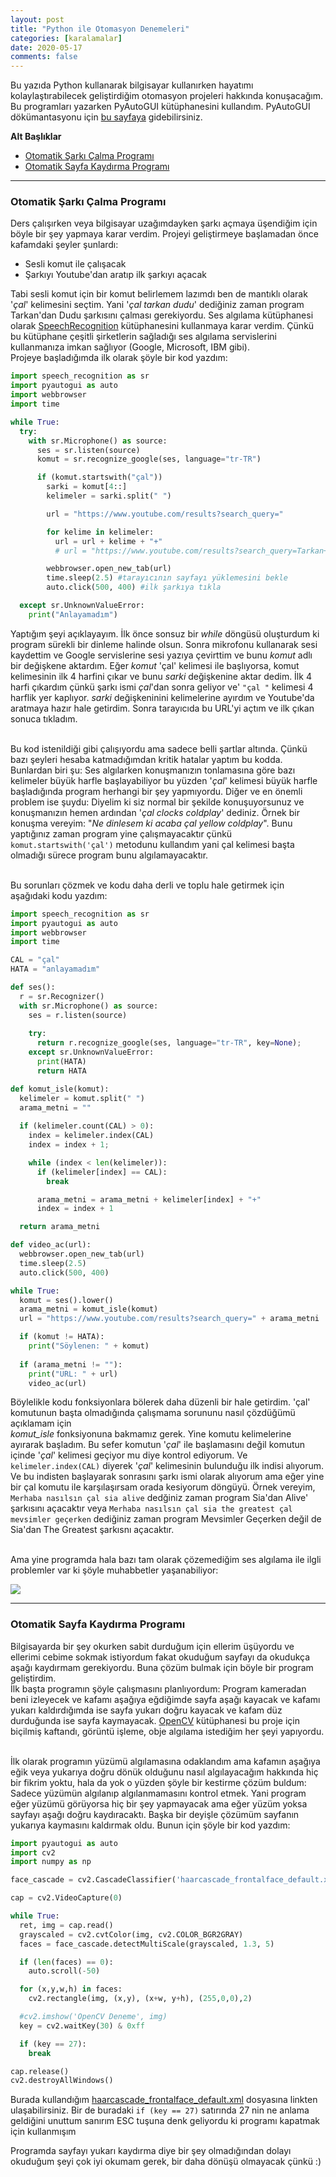 ```yaml
---
layout: post
title: "Python ile Otomasyon Denemeleri"
categories: [karalamalar]
date: 2020-05-17
comments: false
---
```


Bu yazıda Python kullanarak bilgisayar kullanırken hayatımı kolaylaştırabilecek geliştirdiğim otomasyon projeleri hakkında konuşacağım. Bu programları yazarken PyAutoGUI kütüphanesini kullandım. PyAutoGUI dökümantasyonu için [bu sayfaya](https://pyautogui.readthedocs.io/en/latest/) gidebilirsiniz.<br>

**Alt Başlıklar**
- [Otomatik Şarkı Çalma Programı](#otomatik-şarkı-çalma-programı)
- [Otomatik Sayfa Kaydırma Programı](#otomatik-sayfa-kaydırma-programı)

---

### **Otomatik Şarkı Çalma Programı**

Ders çalışırken veya bilgisayar uzağımdayken şarkı açmaya üşendiğim için böyle bir şey yapmaya karar verdim. Projeyi geliştirmeye başlamadan önce kafamdaki şeyler şunlardı:

- Sesli komut ile çalışacak
- Şarkıyı Youtube'dan aratıp ilk şarkıyı açacak

Tabi sesli komut için bir komut belirlemem lazımdı ben de mantıklı olarak '*çal*' kelimesini seçtim. Yani '*çal tarkan dudu*' dediğiniz zaman program Tarkan'dan Dudu şarkısını çalması gerekiyordu. Ses algılama kütüphanesi olarak [SpeechRecognition](https://pypi.org/project/SpeechRecognition/) kütüphanesini kullanmaya karar verdim. Çünkü bu kütüphane çeşitli şirketlerin sağladığı ses algılama servislerini kullanmanıza imkan sağlıyor (Google, Microsoft, IBM gibi). <br> 
Projeye başladığımda ilk olarak şöyle bir kod yazdım:

```python
import speech_recognition as sr
import pyautogui as auto
import webbrowser
import time

while True:
  try:
    with sr.Microphone() as source:
      ses = sr.listen(source)
      komut = sr.recognize_google(ses, language="tr-TR")

      if (komut.startswith("çal"))
        sarki = komut[4::]
        kelimeler = sarki.split(" ")

        url = "https://www.youtube.com/results?search_query="

        for kelime in kelimeler:
          url = url + kelime + "+"
          # url = "https://www.youtube.com/results?search_query=Tarkan+dudu+dinle" gibi

        webbrowser.open_new_tab(url)
        time.sleep(2.5) #tarayıcının sayfayı yüklemesini bekle
        auto.click(500, 400) #ilk şarkıya tıkla

  except sr.UnknownValueError:
    print("Anlayamadım")
```

Yaptığım şeyi açıklayayım. İlk önce sonsuz bir *while* döngüsü oluşturdum ki program sürekli bir dinleme halinde olsun. Sonra mikrofonu kullanarak sesi kaydettim ve Google servislerine sesi yazıya çevirttim ve bunu *komut* adlı bir değişkene aktardım. Eğer *komut* 'çal' kelimesi ile başlıyorsa, komut kelimesinin ilk 4 harfini çıkar ve bunu *sarki* değişkenine aktar dedim. İlk 4 harfi çıkardım çünkü şarkı ismi *çal*'dan sonra geliyor ve' `"çal "` kelimesi 4 harflik yer kaplıyor. *sarki* değişkeninini kelimelerine ayırdım ve Youtube'da aratmaya hazır hale getirdim. Sonra tarayıcıda bu URL'yi açtım ve ilk çıkan sonuca tıkladım. <br> <br>

Bu kod istenildiği gibi çalışıyordu ama sadece belli şartlar altında. Çünkü bazı şeyleri hesaba katmadığımdan kritik hatalar yaptım bu kodda. Bunlardan biri şu: Ses algılarken konuşmanızın tonlamasına göre bazı kelimeler büyük harfle başlayabiliyor bu yüzden '*çal*' kelimesi büyük harfle başladığında program herhangi bir şey yapmıyordu. Diğer ve en önemli problem ise şuydu: Diyelim ki siz normal bir şekilde konuşuyorsunuz ve konuşmanızın hemen ardından '*çal clocks coldplay*' dediniz. Örnek bir konuşma vereyim: "*Ne dinlesem ki acaba çal yellow coldplay*". Bunu yaptığınız zaman program yine çalışmayacaktır çünkü 
`komut.startswith('çal')` metodunu kullandım yani çal kelimesi başta olmadığı sürece program bunu algılamayacaktır.<br><br>

Bu sorunları çözmek ve kodu daha derli ve toplu hale getirmek için aşağıdaki kodu yazdım:

```python
import speech_recognition as sr
import pyautogui as auto
import webbrowser
import time

CAL = "çal"
HATA = "anlayamadım"

def ses():
  r = sr.Recognizer()
  with sr.Microphone() as source:
    ses = r.listen(source)
    
    try:
      return r.recognize_google(ses, language="tr-TR", key=None);
    except sr.UnknownValueError:
      print(HATA)
      return HATA

def komut_isle(komut):
  kelimeler = komut.split(" ")
  arama_metni = ""
  
  if (kelimeler.count(CAL) > 0):
    index = kelimeler.index(CAL)
    index = index + 1;

    while (index < len(kelimeler)):
      if (kelimeler[index] == CAL):
        break

      arama_metni = arama_metni + kelimeler[index] + "+"
      index = index + 1

  return arama_metni

def video_ac(url):
  webbrowser.open_new_tab(url)
  time.sleep(2.5)
  auto.click(500, 400)

while True:
  komut = ses().lower()
  arama_metni = komut_isle(komut)
  url = "https://www.youtube.com/results?search_query=" + arama_metni

  if (komut != HATA):
    print("Söylenen: " + komut)
  
  if (arama_metni != ""):
    print("URL: " + url)
    video_ac(url)
```

Böylelikle kodu fonksiyonlara bölerek daha düzenli bir hale getirdim. 'çal' komutunun başta olmadığında çalışmama sorununu nasıl çözdüğümü açıklamam için   
*komut_isle* fonksiyonuna bakmamız gerek. Yine komutu kelimelerine ayırarak başladım. Bu sefer komutun '*çal*' ile başlamasını değil komutun içinde '*çal*' kelimesi geçiyor mu diye kontrol ediyorum. Ve `kelimeler.index(CAL)` diyerek '*çal*' kelimesinin bulunduğu ilk indisi alıyorum. Ve bu indisten başlayarak sonrasını şarkı ismi olarak alıyorum ama eğer yine bir çal komutu ile karşılaşırsam orada kesiyorum döngüyü. Örnek vereyim, `Merhaba nasılsın çal sia alive` dedğiniz zaman program Sia'dan Alive' şarkısını açacaktır veya `Merhaba nasılsın çal sia the greatest çal mevsimler geçerken` dediğiniz zaman program Mevsimler Geçerken değil de Sia'dan The Greatest şarkısnı açacaktır.<br><br>

Ama yine programda hala bazı tam olarak çözemediğim ses algılama ile ilgli problemler var ki şöyle muhabbetler yaşanabiliyor:

![](../../../../assets/img/pyoto0.jpg)

---

### **Otomatik Sayfa Kaydırma Programı**

Bilgisayarda bir şey okurken sabit durduğum için ellerim üşüyordu ve ellerimi cebime sokmak istiyordum fakat okuduğum sayfayı da okudukça aşağı kaydırmam gerekiyordu. Buna çözüm bulmak için böyle bir program geliştirdim.<br>
İlk başta programın şöyle çalışmasını planlıyordum: Program kameradan beni izleyecek ve kafamı aşağıya eğdiğimde sayfa aşağı kayacak ve kafamı yukarı kaldırdığımda ise sayfa yukarı doğru kayacak ve kafam düz durduğunda ise sayfa kaymayacak. [OpenCV]() kütüphanesi bu proje için biçilmiş kaftandı, görüntü işleme, obje algılama istediğim her şeyi yapıyordu.<br><br>

İlk olarak programın yüzümü algılamasına odaklandım ama kafamın aşağıya eğik veya yukarıya doğru dönük olduğunu nasıl algılayacağım hakkında hiç bir fikrim yoktu, hala da yok o yüzden şöyle bir kestirme çözüm buldum: Sadece yüzümün algılanıp algılanmamasını kontrol etmek. Yani program eğer yüzümü görüyorsa hiç bir şey yapmayacak ama eğer yüzüm yoksa sayfayı aşağı doğru kaydıracaktı. Başka bir deyişle çözümüm sayfanın yukarıya kaymasını kaldırmak oldu. Bunun için şöyle bir kod yazdım:

``` python
import pyautogui as auto
import cv2
import numpy as np

face_cascade = cv2.CascadeClassifier('haarcascade_frontalface_default.xml')

cap = cv2.VideoCapture(0)

while True:
  ret, img = cap.read()
  grayscaled = cv2.cvtColor(img, cv2.COLOR_BGR2GRAY)
  faces = face_cascade.detectMultiScale(grayscaled, 1.3, 5)

  if (len(faces) == 0):
    auto.scroll(-50)

  for (x,y,w,h) in faces:
    cv2.rectangle(img, (x,y), (x+w, y+h), (255,0,0),2)

  #cv2.imshow('OpenCV Deneme', img)
  key = cv2.waitKey(30) & 0xff

  if (key == 27):
    break

cap.release()
cv2.destroyAllWindows()
```

Burada kullandığım [haarcascade_frontalface_default.xml](https://github.com/opencv/opencv/blob/master/data/haarcascades/haarcascade_frontalface_default.xml) dosyasına linkten ulaşabilirsiniz. Bir de buradaki `if (key == 27)` satırında 27 nin ne anlama geldiğini unuttum sanırım ESC tuşuna denk geliyordu ki programı kapatmak için kullanmışım <br>

Programda sayfayı yukarı kaydırma diye bir şey olmadığından dolayı okuduğum şeyi çok iyi okumam gerek, bir daha dönüşü olmayacak çünkü :) <br>
